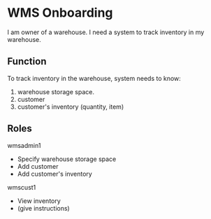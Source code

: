 # WMS Onboarding

I am owner of a warehouse.
I need a system to track inventory in my warehouse.

## Function

To track inventory in the warehouse, system needs to know:

1.  warehouse storage space.
2.  customer
3.  customer's inventory (quantity, item)


## Roles

wmsadmin1
- Specify warehouse storage space
- Add customer
- Add customer's inventory

wmscust1
- View inventory
- (give instructions)